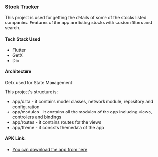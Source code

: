 ### Stock Tracker
This project is used for getting the details of some of the stocks listed companies. Features of the app are listing stocks with custom filters and search.

#### Tech Stack Used

* Flutter
* GetX
* Dio

#### Architecture

 Getx used for State Management
 
 This project's structure is:
 
 * app/data - it contains model classes, network module, repository and configuration  
 * app/modules - it contains all the modules of the app including views, controllers and bindings
 * app/routes - it contains routes for the views
 * app/theme - it consists themedata of the app

#### APK Link:
* [You can download the app from here](https://drive.google.com/file/d/1ldnm_TKcpnqfLZL0gqO9vyKhehsvbIKC/view?usp=sharing)
